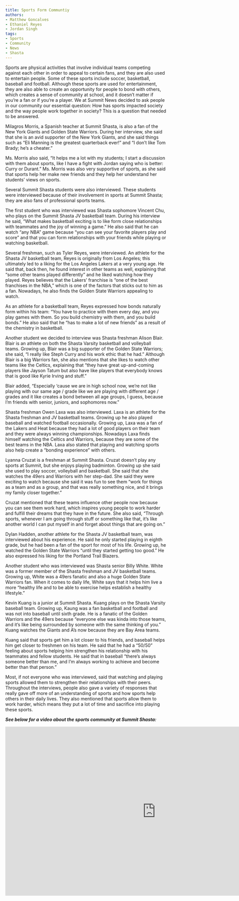 ```yaml
---
title: Sports Form Communtiy 
authors:
- Matthew Goncalves
- Ethaniel Reyes
- Jordan Singh
tags:
- Sports
- Community
- News
- Shasta
---
```

Sports are physical activities that involve individual teams competing against each other in order to appeal to certain fans, and they are also used to entertain people. Some of these sports include soccer, basketball, baseball and football. Although these sports are used for entertainment, they are also able to create an opportunity for people to bond with others, which creates a sense of community at school, and it doesn’t matter if you’re a fan or if you’re a player. We at Summit News decided to ask people in our community our essential question: How has sports impacted society and the way people work together in society? This is a question that needed to be answered.

Milagros Morris, a Spanish teacher at Summit Shasta, is also a fan of the New York Giants and Golden State Warriors. During her interview, she said that she is an avid supporter of the New York Giants, and she said things such as “Eli Manning is the greatest quarterback ever!” and “I don’t like Tom Brady; he’s a cheater.”

Ms. Morris also said, “It helps me a lot with my students; I start a discussion with them about sports, like I have a fight with Jordan saying who is better: Curry or Durant.” Ms. Morris was also very supportive of sports, as she said that sports help her make new friends and they help her understand her students’ views on sports.

Several Summit Shasta students were also interviewed. These students were interviewed because of their involvement in sports at Summit Shasta; they are also fans of professional sports teams.

The first student who was interviewed was Shasta sophomore Vincent Chu, who plays on the Summit Shasta JV basketball team. During his interview he said, “What makes basketball exciting is to like form close relationships with teammates and the joy of winning a game.” He also said that he can watch “any NBA” game because “you can see your favorite players play and score” and that you can form relationships with your friends while playing or watching basketball.

Several freshman, such as Tyler Reyes, were interviewed. An athlete for the Shasta JV basketball team, Reyes is originally from Los Angeles; this ultimately led to a liking for the Los Angeles Lakers at a very young age. He said that, back then, he found interest in other teams as well, explaining that “some other teams played differently” and he liked watching how they played. Reyes believes that the Lakers’ franchise is “one of the best franchises in the NBA,” which is one of the factors that sticks out to him as a fan. Nowadays, he also finds the Golden State Warriors appealing to watch.

As an athlete for a basketball team, Reyes expressed how bonds naturally form within his team: “You have to practice with them every day, and you play games with them. So you build chemistry with them, and you build bonds.” He also said that he “has to make a lot of new friends” as a result of the chemistry in basketball.

Another student we decided to interview was Shasta freshman Alison Blair. Blair is an athlete on both the Shasta Varsity basketball and volleyball teams. Growing up, Blair was a big supporter of the Golden State Warriors; she said, “I really like Steph Curry and his work ethic that he had.” Although Blair is a big Warriors fan, she also mentions that she likes to watch other teams like the Celtics, explaining that “they have great up-and-coming players like Jayson Tatum but also have like players that everybody knows that is good like Kyrie Irving and stuff.”

Blair added, “Especially ‘cause we are in high school now, we’re not like playing with our same age / grade like we are playing with different age / grades and it like creates a bond between all age groups, I guess, because I’m friends with senior, juniors, and sophomores now.”

Shasta freshman Owen Laxa was also interviewed. Laxa is an athlete for the Shasta freshman and JV basketball teams. Growing up he also played baseball and watched football occasionally. Growing up, Laxa was a fan of the Lakers and Heat because they had a lot of good players on their team and they were always winning championships. Nowadays Laxa finds himself watching the Celtics and Warriors, because they are some of the best teams in the NBA. Laxa also stated that playing and watching sports also help create a “bonding experience” with others.

Lyanna Cruzat is a freshman at Summit Shasta. Cruzat doesn’t play any sports at Summit, but she enjoys playing badminton. Growing up she said she used to play soccer, volleyball and basketball. She said that she watches the 49ers and Warriors with her step-dad. She said they were exciting to watch because she said it was fun to see them “work for things as a team and as a group, and that was really something nice, and it brings my family closer together.”

Cruzat mentioned that these teams influence other people now because you can see them work hard, which inspires young people to work harder and fulfill their dreams that they have in the future. She also said, “Through sports, whenever I am going through stuff or something like that, it’s like another world I can put myself in and forget about things that are going on.”

 Dylan Hadden, another athlete for the Shasta JV basketball team, was interviewed about his experience. He said he only started playing in eighth grade, but he had been a fan of the sport for most of his life. Growing up, he watched the Golden State Warriors “until they started getting too good.” He also expressed his liking for the Portland Trail Blazers. 

Another student who was interviewed was Shasta senior Billy White. White was a former member of the Shasta freshman and JV basketball teams. Growing up, White was a 49ers fanatic and also a huge Golden State Warriors fan. When it comes to daily life, White says that it helps him live a more “healthy life and to be able to exercise helps establish a healthy lifestyle.”

Kevin Kuang is a junior at Summit Shasta. Kuang plays on the Shasta Varsity baseball team. Growing up, Kaung was a fan basketball and football and was not into baseball until sixth grade. He is a fanatic of the Golden Warriors and the 49ers because “everyone else was kinda into those teams, and it’s like being surrounded by someone with the same thinking of you.” Kuang watches the Giants and A’s now because they are Bay Area teams.

Kuang said that sports get him a lot closer to his friends, and baseball helps him get closer to freshmen on his team. He said that he had a “50/50” feeling about sports helping him strengthen his relationship with his teammates and fellow students. He said that in baseball “there’s always someone better than me, and I’m always working to achieve and become better than that person.”

Most, if not everyone who was interviewed, said that watching and playing sports allowed them to strengthen their relationships with their peers. Throughout the interviews, people also gave a variety of responses that really gave off more of an understanding of sports and how sports help others in their daily lives. They also mentioned that sports allow them to work harder, which means they put a lot of time and sacrifice into playing these sports.

***See below for a video about the sports community at Summit Shasta:***

<iframe width="940" height="529" src="https://www.youtube.com/embed/XpxGx--E9Hk" frameborder="0" allow="accelerometer; autoplay; encrypted-media; gyroscope; picture-in-picture" allowfullscreen></iframe>
